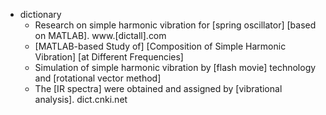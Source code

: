 - dictionary 
    - Research on simple harmonic vibration for [spring oscillator] [based on MATLAB]. www.[dictall].com
    - [MATLAB-based Study of] [Composition of Simple Harmonic Vibration] [at Different Frequencies]
    - Simulation of simple harmonic vibration by [flash movie] technology and [rotational vector method]
    - The [IR spectra] were obtained and assigned by [vibrational analysis]. dict.cnki.net
